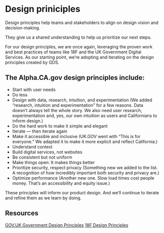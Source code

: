 # Design priniciples

Design principles help teams and stakeholders to align on design vision and decision-making.

They give us a shared understanding to help us prioritize our next steps.

For our design principles, we are once again, leveraging the proven work and best practices of teams like 18F and the UK Government Digital Services. As our starting point, we’re adopting and iterating on the design principles created by GDS.

## The Alpha.CA.gov design principles include:

  * Start with user needs
  * Do less
  * Design with data, research, intuition, and experimentation (We added “research, intuition and experimentation” for a few reasons. Data doesn’t always tell the whole story. We also need user research, experimentation and, yes, our own intuition as users and Californians to inform design.)
  * Do the hard work to make it simple and elegant
  * Iterate — then iterate again
  * Make it accessible and inclusive (UK.GOV went with “This is for everyone.” We adapted it to make it more explicit and reflect California.)
  * Understand context
  * Build digital services, not websites
  * Be consistent but not uniform
  * Make things open: It makes things better
  * Prioritize security, respect privacy (Something new we added to the list. A recognition of how incredibly important both security and privacy are.)
  * Optimize performance (Another new one. Slow load times cost people money. That’s an accessibility and equity issue.)

These principles will inform our product design. And we’ll continue to iterate and refine them as we learn by doing.

## Resources
[GOV.UK Government Design Principles](https://www.gov.uk/guidance/government-design-principles)
[18F Design Principles](https://methods.18f.gov/decide/design-principles/)
